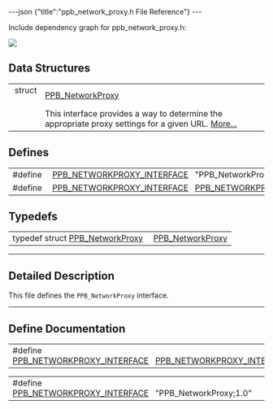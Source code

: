 ---json {"title":"ppb\_network\_proxy.h File Reference"} ---

Include dependency graph for ppb\_network\_proxy.h:

![](/docs/native-client/pepper_beta/c/ppb__network__proxy_8h__incl.png)

Data Structures
---------------

<table><tbody><tr class="odd"><td style="text-align: right;">struct  </td><td><a href="/docs/native-client/pepper_beta/c/struct_p_p_b___network_proxy__1__0/" class="el">PPB_NetworkProxy</a></td></tr><tr class="even"><td style="text-align: right;"> </td><td>This interface provides a way to determine the appropriate proxy settings for a given URL. <a href="/docs/native-client/pepper_beta/c/struct_p_p_b___network_proxy__1__0#details">More...</a><br />
</td></tr></tbody></table>

Defines
-------

<table><tbody><tr class="odd"><td style="text-align: right;">#define </td><td><a href="/docs/native-client/pepper_beta/c/ppb__network__proxy_8h#a51bdbe7e4706cc8c5e455ceb47a34472" class="el">PPB_NETWORKPROXY_INTERFACE</a>   "PPB_NetworkProxy;1.0"</td></tr><tr class="even"><td style="text-align: right;">#define </td><td><a href="/docs/native-client/pepper_beta/c/ppb__network__proxy_8h#aa951f1e83ded5d77558f770127d5765b" class="el">PPB_NETWORKPROXY_INTERFACE</a>   <a href="/docs/native-client/pepper_beta/c/ppb__network__proxy_8h#a51bdbe7e4706cc8c5e455ceb47a34472" class="el">PPB_NETWORKPROXY_INTERFACE</a></td></tr></tbody></table>

Typedefs
--------

<table><tbody><tr class="odd"><td style="text-align: right;">typedef struct <a href="/docs/native-client/pepper_beta/c/struct_p_p_b___network_proxy__1__0/" class="el">PPB_NetworkProxy</a> </td><td><a href="/docs/native-client/pepper_beta/c/group___interfaces#gaf8338a682417267c8525446ef1de85b1" class="el">PPB_NetworkProxy</a></td></tr></tbody></table>

------------------------------------------------------------------------

<span id="details" class="anchor" style="margin: 0;"></span>

Detailed Description
--------------------

This file defines the `PPB_NetworkProxy` interface.

------------------------------------------------------------------------

Define Documentation
--------------------

<span id="aa951f1e83ded5d77558f770127d5765b" class="anchor" style="margin: 0;"></span>

<table><tbody><tr class="odd"><td>#define <a href="/docs/native-client/pepper_beta/c/ppb__network__proxy_8h#aa951f1e83ded5d77558f770127d5765b" class="el">PPB_NETWORKPROXY_INTERFACE</a>   <a href="/docs/native-client/pepper_beta/c/ppb__network__proxy_8h#a51bdbe7e4706cc8c5e455ceb47a34472" class="el">PPB_NETWORKPROXY_INTERFACE</a></td></tr></tbody></table>

<span id="a51bdbe7e4706cc8c5e455ceb47a34472" class="anchor" style="margin: 0;"></span>

<table><tbody><tr class="odd"><td>#define <a href="/docs/native-client/pepper_beta/c/ppb__network__proxy_8h#a51bdbe7e4706cc8c5e455ceb47a34472" class="el">PPB_NETWORKPROXY_INTERFACE</a>   "PPB_NetworkProxy;1.0"</td></tr></tbody></table>
